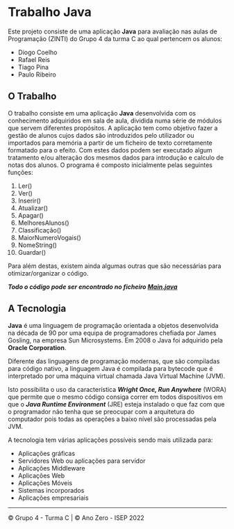 # Trabalho Java
Este projeto consiste de uma aplicação **Java** para avaliação nas aulas de Programação (ZINTI) do Grupo 4 da turma C ao qual pertencem os alunos:

 - Diogo Coelho
 - Rafael Reis
 - Tiago Pina
 - Paulo Ribeiro
 
 ## O Trabalho
O trabalho consiste em uma aplicação **Java** desenvolvida com os conhecimento adquiridos em sala de aula, dividida numa série de módulos que servem diferentes propósitos.
A aplicação tem como objetivo fazer a gestão de alunos cujos dados são introduzidos pelo utilizador ou importados para memória a partir de um ficheiro de texto corretamente formatado para o efeito. Com estes dados podem ser executado algum tratamento e/ou alteração dos mesmos dados para introdução e calculo de notas dos alunos. O programa é composto inicialmente pelas seguintes funções:

1. Ler()
2. Ver()
3. Inserir()
4. Atualizar()
5. Apagar()
6. MelhoresAlunos()
7. Classificação()
8. MaiorNumeroVogais()
9. NomeString()
10. Guardar() 

Para além destas, existem ainda algumas outras que são necessárias para otimizar/organizar o código.

***Todo o código pode ser encontrado no ficheiro [Main.java](https://github.com/Rafael-Reis22233/Trabalho-Java-Ano-Zero/blob/main/Main.java)***

## A Tecnologia

**Java** é uma linguagem de programação orientada a objetos desenvolvida na década de 90 por uma equipa de programadores chefiada por James Gosling, na empresa Sun Microsystems. Em 2008 o Java foi adquirido pela **Oracle Corporation**. 

Diferente das linguagens de programação modernas, que são compiladas para código nativo, a linguagem Java é compilada para bytecode que é interpretado por uma máquina virtual chamada Java Virtual Machine (JVM). 

Isto possibilita o uso da característica ***Wright Once, Run Anywhere*** (WORA) que permite que o mesmo código consiga correr em todos dispositivos em que o ***Java Runtime Environment*** (JRE) esteja instalado o que faz com que o programador não tenha que se preocupar com a arquitetura do computador pois todas as operações a baixo nível são processadas pela JVM.

A tecnologia tem várias aplicações possíveis sendo mais utilizada para:

- Aplicações gráficas
- Servidores Web ou aplicações para servidor
- Aplicações Middleware
- Aplicações Web
- Aplicações Móveis
- Sistemas incorporados
- Aplicações empresariais

---

© Grupo 4 - Turma C | © Ano Zero - ISEP 2022
